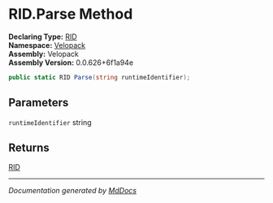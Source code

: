 ﻿<!--  
  <auto-generated>   
    The contents of this file were generated by a tool.  
    Changes to this file may be list if the file is regenerated  
  </auto-generated>   
-->

# RID.Parse Method

**Declaring Type:** [RID](../index.md)  
**Namespace:** [Velopack](../../index.md)  
**Assembly:** Velopack  
**Assembly Version:** 0.0.626+6f1a94e

```csharp
public static RID Parse(string runtimeIdentifier);
```

## Parameters

`runtimeIdentifier`  string

## Returns

[RID](../index.md)

___

*Documentation generated by [MdDocs](https://github.com/ap0llo/mddocs)*
